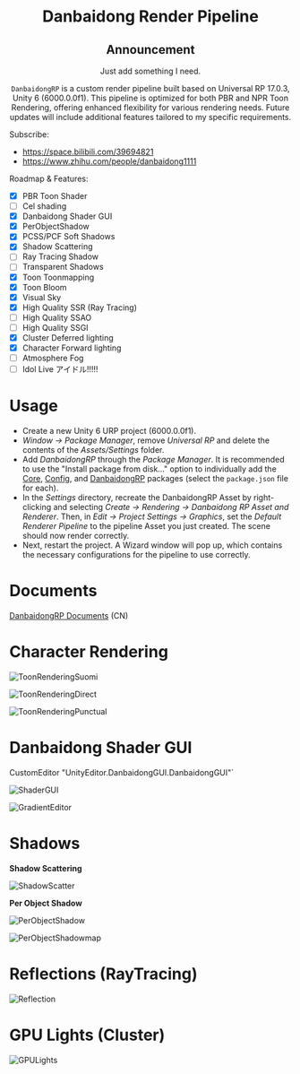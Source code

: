 <div align="center">

# **Danbaidong Render Pipeline**

## Announcement

Just add something I need.

`DanbaidongRP` is a custom render pipeline built based on Universal RP 17.0.3, Unity 6 (6000.0.0f1). This pipeline is optimized for both PBR and NPR Toon Rendering, offering enhanced flexibility for various rendering needs. Future updates will include additional features tailored to my specific requirements.

</div>

Subscribe:

* https://space.bilibili.com/39694821
* https://www.zhihu.com/people/danbaidong1111

Roadmap & Features:

- [X]  PBR Toon Shader
- [ ]  Cel shading
- [X]  Danbaidong Shader GUI
- [X]  PerObjectShadow
- [X]  PCSS/PCF Soft Shadows
- [X]  Shadow Scattering
- [ ]  Ray Tracing Shadow
- [ ]  Transparent Shadows
- [X]  Toon Toonmapping
- [X]  Toon Bloom
- [X]  Visual Sky
- [X]  High Quality SSR (Ray Tracing)
- [ ]  High Quality SSAO
- [ ]  High Quality SSGI
- [X]  Cluster Deferred lighting
- [X]  Character Forward lighting
- [ ]  Atmosphere Fog
- [ ]  Idol Live アイドル!!!!!

# Usage

* Create a new Unity 6 URP project (6000.0.0f1).
* *Window -> Package Manager*, remove *Universal RP* and delete the contents of the *Assets/Settings* folder.
* Add *DanbaidongRP* through the *Package Manager*. It is recommended to use the "Install package from disk..." option to individually add the [Core](https://github.com/danbaidong1111/DanbaidongRPCore), [Config](https://github.com/danbaidong1111/DanbaidongRPConfig), and [DanbaidongRP](https://github.com/danbaidong1111/DanbaidongRP) packages (select the `package.json` file for each).
* In the *Settings* directory, recreate the DanbaidongRP Asset by right-clicking and selecting *Create -> Rendering -> Danbaidong RP Asset and Renderer*. Then, in *Edit -> Project Settings -> Graphics*, set the *Default Renderer Pipeline* to the pipeline Asset you just created. The scene should now render correctly.
* Next, restart the project. A Wizard window will pop up, which contains the necessary configurations for the pipeline to use correctly.

# Documents

[DanbaidongRP Documents](https://miusjun13qu.feishu.cn/docx/EXPtdrNmnox8hkx4mnCcy8QNn2b?from=from_copylink) (CN)

# Character Rendering

![ToonRenderingSuomi](ReadmeAssets/202409011.png)

![ToonRenderingDirect](ReadmeAssets/202311071.PNG)

![ToonRenderingPunctual](ReadmeAssets/202311072.PNG)

# Danbaidong Shader GUI

CustomEditor "UnityEditor.DanbaidongGUI.DanbaidongGUI"`

![ShaderGUI](ReadmeAssets/202311073.PNG)

![GradientEditor](ReadmeAssets/202311074.PNG)

# Shadows

**Shadow Scattering**

![ShadowScatter](ReadmeAssets/202409012.png)

**Per Object Shadow**

![PerObjectShadow](ReadmeAssets/202311075.PNG)

![PerObjectShadowmap](ReadmeAssets/202311076.PNG)

# Reflections (RayTracing)

![Reflection](ReadmeAssets/202409013.png)

# GPU Lights (Cluster)

![GPULights](ReadmeAssets/202409014.png)
